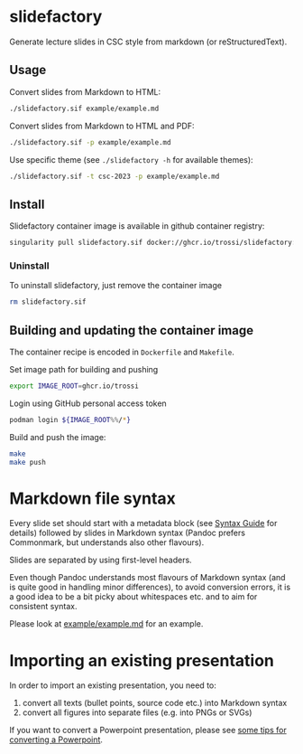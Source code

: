 # slidefactory

Generate lecture slides in CSC style from markdown (or reStructuredText).


## Usage

Convert slides from Markdown to HTML:
```bash
./slidefactory.sif example/example.md
```

Convert slides from Markdown to HTML and PDF:
```bash
./slidefactory.sif -p example/example.md
```

Use specific theme (see `./slidefactory -h` for available themes):
```bash
./slidefactory.sif -t csc-2023 -p example/example.md
```


## Install

Slidefactory container image is available in github container registry:
```bash
singularity pull slidefactory.sif docker://ghcr.io/trossi/slidefactory:0.1.0
```


### Uninstall

To uninstall slidefactory, just remove the container image
```bash
rm slidefactory.sif
```


## Building and updating the container image

The container recipe is encoded in `Dockerfile` and `Makefile`.

Set image path for building and pushing
```bash
export IMAGE_ROOT=ghcr.io/trossi
```

Login using GitHub personal access token
```bash
podman login ${IMAGE_ROOT%%/*}
```

Build and push the image:
```bash
make
make push
```


# Markdown file syntax

Every slide set should start with a metadata block (see [Syntax
Guide](docs/syntax-guide.md) for details) followed by slides in Markdown
syntax (Pandoc prefers Commonmark, but understands also other flavours).

Slides are separated by using first-level headers.

Even though Pandoc understands most flavours of Markdown syntax (and is quite
good in handling minor differences), to avoid conversion errors, it is a good
idea to be a bit picky about whitespaces etc. and to aim for consistent
syntax.

Please look at [example/example.md](example/example.md) for an example.


# Importing an existing presentation

In order to import an existing presentation, you need to:
1. convert all texts (bullet points, source code etc.) into Markdown syntax
2. convert all figures into separate files (e.g. into PNGs or SVGs)

If you want to convert a Powerpoint presentation, please see
[some tips for converting a Powerpoint](docs/import-powerpoint.md).


